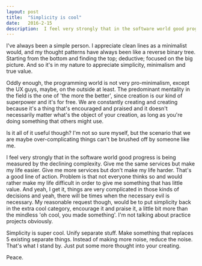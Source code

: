 ```yaml
---
layout: post
title:  "Simplicity is cool"
date:   2016-2-15
description:  I feel very strongly that in the software world good progress is being measured by the declining complexity. Simplicity is super cool.
---
```


I've always been a simple person. I appreciate clean lines as a minimalist would, and my thought patterns have always been like a reverse binary tree. Starting from the bottom and finding the top; deductive; focused on the big picture. And so it's in my nature to appreciate simplicity, minimalism and true value.

Oddly enough, the programming world is not very pro-minimalism, except the UX guys, maybe, on the outside at least. The predominant mentality in the field is the one of 'the more the better', since creation is our kind of superpower and it's for free. We are constantly creating and creating because it's a thing that's encouraged and praised and it doesn't necessarily matter what's the object of your creation, as long as you're doing something that others might use.

Is it all of it useful though? I'm not so sure myself, but the scenario that we are maybe over-complicating things can't be brushed off by someone like me.

I feel very strongly that in the software world good progress is being measured by the declining complexity. Give me the same services but make my life easier. Give me more services but don't make my life harder. That's a good line of action. Problem is that not everyone thinks so and would rather make my life difficult in order to give me something that has little value. And yeah, I get it, things are very complicated in those kinds of decisions and yeah, there will be times when the necessary evil is necessary. My reasonable request though, would be to put simplicity back in the extra cool category, encourage it and praise it, a little bit more than the mindless 'oh cool, you made something'. I'm not talking about practice projects obviously.

Simplicity is super cool. Unify separate stuff. Make something that replaces 5 existing separate things. Instead of making more noise, reduce the noise. That's what I stand by. Just put some more thought into your creating.

Peace.
